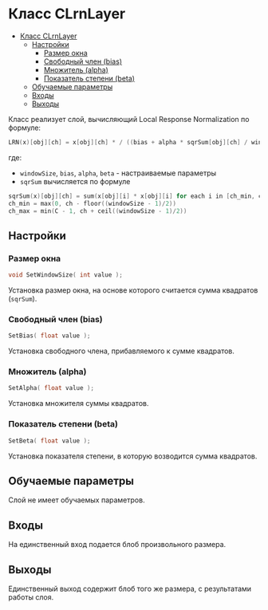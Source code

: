 # Класс CLrnLayer

<!-- TOC -->

- [Класс CLrnLayer](#класс-clrnlayer)
    - [Настройки](#настройки)
        - [Размер окна](#поканальный-режим)
        - [Свободный член (bias)](#свободный-член-(bias))
        - [Множитель (alpha)](#множитель-(alpha))
        - [Показатель степени (beta)](#показатель-степени-(beta))
    - [Обучаемые параметры](#обучаемые-параметры)
    - [Входы](#входы)
    - [Выходы](#выходы)

<!-- /TOC -->

Класс реализует слой, вычисляющий Local Response Normalization по формуле:

```c++
LRN(x)[obj][ch] = x[obj][ch] * / ((bias + alpha * sqrSum[obj][ch] / windowSize) ^ beta)
```

где:

- `windowSize`, `bias`, `alpha`, `beta` - настраиваемые параметры
- `sqrSum` вычисляется по формуле

```c++
sqrSum(x)[obj][ch] = sum(x[obj][i] * x[obj][i] for each i in [ch_min, ch_max])
ch_min = max(0, ch - floor((windowSize - 1)/2))
ch_max = min(C - 1, ch + ceil((windowSize - 1)/2))
```

## Настройки

### Размер окна

```c++
void SetWindowSize( int value );
```

Установка размер окна, на основе которого считается сумма квадратов (`sqrSum`).

### Свободный член (bias)

```c++
SetBias( float value );
```

Установка свободного члена, прибавляемого к сумме квадратов.

### Множитель (alpha)

```c++
SetAlpha( float value );
```

Установка множителя суммы квадратов.

### Показатель степени (beta)

```c++
SetBeta( float value );
```

Установка показателя степени, в которую возводится сумма квадратов.

## Обучаемые параметры

Слой не имеет обучаемых параметров.

## Входы

На единственный вход подается блоб произвольного размера.

## Выходы

Единственный выход содержит блоб того же размера, с результатами работы слоя.
